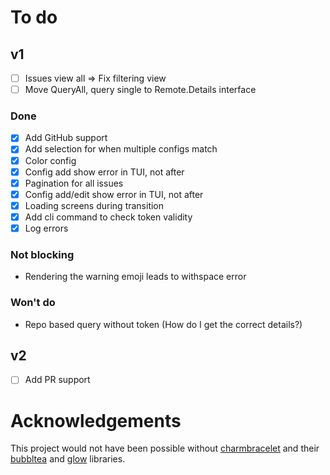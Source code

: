 # To do
## v1
- [ ] Issues view all => Fix filtering view
- [ ] Move QueryAll, query single to Remote.Details interface

### Done
- [x] Add GitHub support
- [x] Add selection for when multiple configs match
- [x] Color config
- [x] Config add show error in TUI, not after
- [x] Pagination for all issues
- [x] Config add/edit show error in TUI, not after
- [x] Loading screens during transition
- [x] Add cli command to check token validity
- [x] Log errors

### Not blocking
- Rendering the warning emoji leads to withspace error

### Won't do
- Repo based query without token (How do I get the correct details?)

## v2
- [ ] Add PR support

# Acknowledgements
This project would not have been possible without [charmbracelet](https://github.com/charmbracelet) and their
[bubbltea](https://github.com/charmbracelet/bubbletea) and [glow](https://github.com/charmbracelet/glow) libraries.
